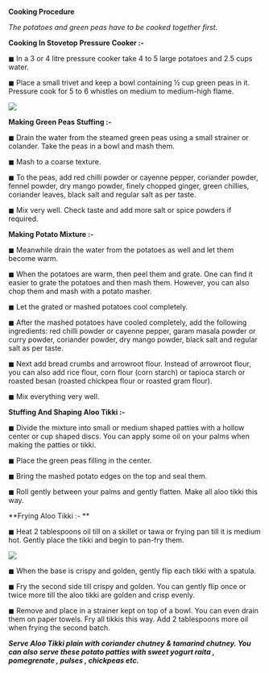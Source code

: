 **Cooking Procedure**

*The potatoes and green peas have to be cooked together first.*

**Cooking In Stovetop Pressure Cooker :-**

◼ In a 3 or 4 litre pressure cooker take 4 to 5 large potatoes and 2.5 cups water. 

◼ Place a small trivet and keep a bowl containing ½ cup green peas in it. Pressure cook for 5 to 6 whistles on medium to medium-high flame.

![](https://i.ytimg.com/vi/NXwXGyDwh3o/maxresdefault.jpg)

**Making Green Peas Stuffing :-**

◼ Drain the water from the steamed green peas using a small strainer or colander. Take the peas in a bowl and mash them.

◼ Mash to a coarse texture.

◼ To the peas, add red chilli powder or cayenne pepper, coriander powder, fennel powder, dry mango powder, finely chopped ginger, green chillies, coriander leaves, black salt and regular salt as per taste.

◼ Mix very well. Check taste and add more salt or spice powders if required.

**Making Potato Mixture :-**

◼ Meanwhile drain the water from the potatoes as well and let them become warm.

◼ When the potatoes are warm, then peel them and grate. One can find it easier to grate the potatoes and then mash them. However, you can also chop them and mash with a potato masher. 

◼ Let the grated or mashed potatoes cool completely.

◼ After the mashed potatoes have cooled completely, add the following ingredients: red chilli powder or cayenne pepper, garam masala powder or curry powder, coriander powder, dry mango powder, black salt and regular salt as per taste.

◼ Next add bread crumbs and arrowroot flour. Instead of arrowroot flour, you can also add rice flour, corn flour (corn starch) or tapioca starch or roasted besan (roasted chickpea flour or roasted gram flour).

◼ Mix everything very well.

**Stuffing And Shaping Aloo Tikki :-**

◼ Divide the mixture into small or medium shaped patties with a hollow center or cup shaped discs. You can apply some oil on your palms when making the patties or tikki.

◼ Place the green peas filling in the center.

◼ Bring the mashed potato edges on the top and seal them.

◼ Roll gently between your palms and gently flatten. Make all aloo tikki this way.

**Frying Aloo Tikki :- **

◼ Heat 2 tablespoons oil till on a skillet or tawa or frying pan till it is medium hot. Gently place the tikki and begin to pan-fry them.

![](https://www.cubesnjuliennes.com/wp-content/uploads/2020/08/Crispy-Aloo-Tikki-Recipe-Step-by-Step-7.jpg)

◼ When the base is crispy and golden, gently flip each tikki with a spatula.

◼ Fry the second side till crispy and golden. You can gently flip once or twice more till the aloo tikki are golden and crisp evenly.

◼ Remove and place in a strainer kept on top of a bowl. You can even drain them on paper towels. Fry all tikkis this way. Add 2 tablespoons more oil when frying the second batch.

***Serve Aloo Tikki plain with coriander chutney & tamarind chutney. You can also serve these potato patties with sweet yogurt raita , pomegrenate , pulses , chickpeas etc.***
